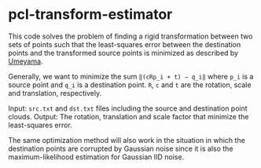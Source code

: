 # pcl-transform-estimator

This code solves the problem of finding a rigid transformation between two sets of points such that the least-squares error between the destination points and the transformed source points is minimized as described by [Umeyama](http://web.stanford.edu/class/cs273/refs/umeyama.pdf).

Generally, we want to minimize the sum `‖(cRp_i + t) − q_i‖` where `p_i` is a source point and `q_i` is a destination point. `R`, `c` and `t` are the rotation, scale and translation, respectively. 

Input: `src.txt` and `dst.txt` files including the source and destination point clouds.
Output: The rotation, translation and scale factor that minimize the least-squares error.

The same optimization method will also work in the situation in which the destination points are corrupted by Gaussian noise since it is also the maximum-likelihood estimation for Gaussian IID noise.
